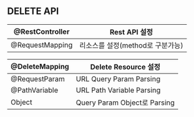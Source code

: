 ## DELETE API





| @RestController | Rest API 설정                    |
| --------------- | -------------------------------- |
| @RequestMapping | 리소스를 설정(method로 구분가능) |



| @DeleteMapping | Delete Resource 설정         |
| -------------- | ---------------------------- |
| @RequestParam  | URL Query Param Parsing      |
| @PathVariable  | URL Path Variable Parsing    |
| Object         | Query Param Object로 Parsing |

